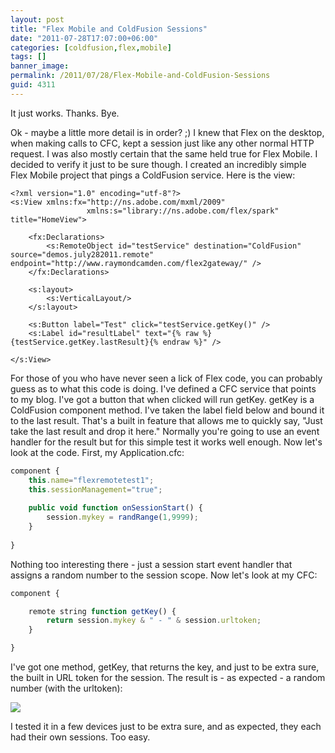 ```yaml
---
layout: post
title: "Flex Mobile and ColdFusion Sessions"
date: "2011-07-28T17:07:00+06:00"
categories: [coldfusion,flex,mobile]
tags: []
banner_image: 
permalink: /2011/07/28/Flex-Mobile-and-ColdFusion-Sessions
guid: 4311
---
```


It just works. Thanks. Bye.

<p/>

Ok - maybe a little more detail is in order? ;) I knew that Flex on the desktop, when making calls to CFC, kept a session just like any other normal HTTP request. I was also mostly certain that the same held true for Flex Mobile. I decided to verify it just to be sure though. I created an incredibly simple Flex Mobile project that pings a ColdFusion service. Here is the view:

<p/>
<!--more-->

```markup
<?xml version="1.0" encoding="utf-8"?>
<s:View xmlns:fx="http://ns.adobe.com/mxml/2009" 
				 xmlns:s="library://ns.adobe.com/flex/spark" title="HomeView">
	
	<fx:Declarations>
		<s:RemoteObject id="testService" destination="ColdFusion" source="demos.july282011.remote" endpoint="http://www.raymondcamden.com/flex2gateway/" />			
	</fx:Declarations>

	<s:layout>
		<s:VerticalLayout/>
	</s:layout>

	<s:Button label="Test" click="testService.getKey()" />
	<s:Label id="resultLabel" text="{% raw %}{testService.getKey.lastResult}{% endraw %}" />

</s:View>
```

<p/>

For those of you who have never seen a lick of Flex code, you can probably guess as to what this code is doing. I've defined a CFC service that points to my blog. I've got a button that when clicked will run getKey. getKey is a ColdFusion component method. I've taken the label field below and bound it to the last result. That's a built in feature that allows me to quickly say, "Just take the last result and drop it here." Normally you're going to use an event handler for the result but for this simple test it works well enough. Now let's look at the code. First, my Application.cfc:

<p/>

```js
component {
	this.name="flexremotetest1";
	this.sessionManagement="true";
	
	public void function onSessionStart() {
		session.mykey = randRange(1,9999);
	}
	
}
```

<p/>

Nothing too interesting there - just a session start event handler that assigns a random number to the session scope. Now let's look at my CFC:

<p/>

```js
component {

	remote string function getKey() { 
		return session.mykey & " - " & session.urltoken;
	}

}
```

<p/>

I've got one method, getKey, that returns the key, and just to be extra sure, the built in URL token for the session. The result is - as expected -  a random number (with the urltoken):

<p/>

<img src="https://static.raymondcamden.com/images/cfjedi/ScreenClip148.png" />

<p/>

I tested it in a few devices just to be extra sure, and as expected, they each had their own sessions. Too easy.